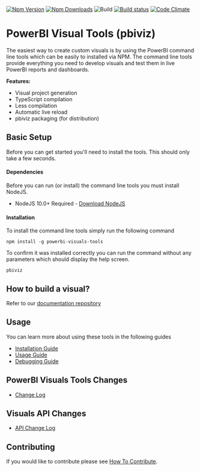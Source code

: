 [![Npm Version](https://img.shields.io/npm/v/powerbi-visuals-tools.svg?style=flat)](https://www.npmjs.com/package/powerbi-visuals-tools)
[![Npm Downloads](https://img.shields.io/npm/dm/powerbi-visuals-tools.svg?style=flat)](https://www.npmjs.com/package/powerbi-visuals-tools)
![Build](https://github.com/microsoft/powerbi-visuals-tools/workflows/build/badge.svg) 
[![Build status](https://ci.appveyor.com/api/projects/status/ogws5ib33i35o5hs/branch/master?svg=true)](https://ci.appveyor.com/project/spatney/powerbi-visuals-tools)
[![Code Climate](https://codeclimate.com/github/Microsoft/PowerBI-visuals-tools/badges/gpa.svg)](https://codeclimate.com/github/Microsoft/PowerBI-visuals-tools)

# PowerBI Visual Tools (pbiviz)

The easiest way to create custom visuals is by using the PowerBI command line tools which can be easily to installed via NPM. The command line tools provide everything you need to develop visuals and test them in live PowerBI reports and dashboards.

**Features:**

* Visual project generation
* TypeScript compilation
* Less compilation
* Automatic live reload
* pbiviz packaging (for distribution)

## Basic Setup

Before you can get started you'll need to install the tools. This should only take a few seconds.

#### Dependencies

Before you can run (or install) the command line tools you must install NodeJS.

* NodeJS 10.0+ Required - [Download NodeJS](https://nodejs.org)

#### Installation

To install the command line tools simply run the following command

```
npm install -g powerbi-visuals-tools
```

To confirm it was installed correctly you can run the command without any parameters which should display the help screen.

```
pbiviz
```

## How to build a visual?
Refer to our [documentation repository](https://github.com/Microsoft/PowerBI-visuals)

## Usage

You can learn more about using these tools in the following guides

* [Installation Guide](https://docs.microsoft.com/en-us/power-bi/developer/visuals/custom-visual-develop-tutorial#setting-up-the-developer-environment)
* [Usage Guide](https://docs.microsoft.com/en-us/power-bi/developer/visuals/custom-visual-develop-tutorial#creating-a-custom-visual)
* [Debugging Guide](https://microsoft.github.io/PowerBI-visuals/docs/how-to-guide/how-to-debug)

## PowerBI Visuals Tools Changes

* [Change Log](https://github.com/Microsoft/PowerBI-visuals-tools/blob/master/Changelog.md)

## Visuals API Changes

* [API Change Log](https://github.com/microsoft/PowerBI-visuals-tools/blob/master/Changelog.md)

## Contributing

If you would like to contribute please see [How To Contribute](https://github.com/Microsoft/PowerBI-visuals-tools/blob/master/CONTRIBUTING.md).
